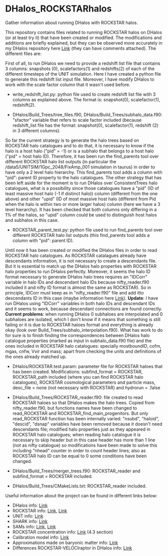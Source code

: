 # DHalos_ROCKSTARhalos
Gather information about running DHalos with ROCKSTAR halos.


This repository contains files related to running ROCKSTAR halos on DHalos (or at least try it) that have been created or modified. The modifications and additions are briefly explained, but they can be observed more accurately in my DHalos repository here [Link](https://github.com/angel-chandro/DHalos) (they can have comments attached). The different files are:

First of all, to run DHalos we need to provide a redshift list file that contains 3 columns: snapshots (0), scalefactors(1) and redshifts(2) of each of the different timesteps of the UNIT simulation. Here I have created a python file to generate this redshift list input file. Moreover, I have modify DHalos to work with the scale factor column that it wasn't used before.

* write_redshift_list.py: python file used to create redshift list file with 3 columns as explained above. The format is: snapshot(0), scalefactor(1), redshift(2).

* DHalos/Build_Trees/tree_files.f90, DHalos/Build_Trees/subhalo_data.f90: "sfactor" variable that refers to scale factor included (because redshift_list file has the format: snapshot(0), scalefactor(1),  redshift (2) in 3 different columns).

So far the current strategy is to generate the halo trees based on ROCKSTAR halo catalogues and to do that, it is necessary to know if the halo is a host halo ("pid" = -1) or is a subhalo that belongs to a host halo ("pid" = host halo ID). Therefore, it has been run the find_parents tool over different ROCKSTAR halo list outputs (in particular the /data5/UNITSIM/1Gpc_2048/FixAmp_001 simulation in taurus) in order to have only a 2 level halo hierarchy. This find_parents tool adds a column with "pid": parent ID property to the halo catalogues.
The other strategy that has been left aside for the moment is to run DHalos over ConsistentTrees halo catalogues, what is a possibility since those catalogues have a "pid" (ID of least massive host halo (-1 if distinct halo)) column (different from the one above) and other "upid" (ID of most massive host halo (different from Pid when the halo is within two or more larger halos) column (here we have a 3 level hierarchy). It has been checked that both columns only differing in a 1% of the halos, so "upid" column could be used to distinguish host halos and subhalos in this case.

* ROCKSTAR_parent_test.py: python file used to run find_parents tool over different ROCKSTAR halo list outputs (this find_parents tool adds a column with "pid": parent ID).

Until now it has been created or modified the DHalos files in order to read ROCKSTAR halo catalogues. As ROCKSTAR catalagues already have descendants information, it is not necessary to create a descendants file. But it is essential to match up the DHalos halo properties with ROCKSTAR halo properties to run DHalos perfectly.
Moreover, it seems the halo ID format necessary to generate DHalos halo trees requires an "IDCorr" variable in halo IDs and descendant halo IDs because nifty_reader.f90 included it and nifty ID format is almost the same as ROCKSTAR). So in principle, IDCorr must keep as in "nifty_reader.f90" file and add itto descendants ID in this case (maybe information here [Link](http://gavo.mpa-garching.mpg.de/Millennium/pages/help/HelpSingleHTML.jsp#identifiers)).
**Update**: I have run DHalos using "IDCorr" variables in both halo IDs and descendant IDs and it seems to work, because descendant connections are found correctly.
**Current problems**: when running DHalos 0 subhaloes are interpolated and 0 subhaloes are isolated, which I don't know if it means that something is still failing or it is due to ROCKSTAR haloes format and everything is already okay (look over Build_Trees/subhalo_interpolation.f90). What has work to do for sure is to finish finding the correspondences between DHalos halo catalogue properties (marked as input in subhalo_data.f90 file) and the ones included in ROCKSTAR halo catalogues: specially mostboundID, cofm, mgas, cnfw, Vvir and mass; apart from checking the units and definitions of the ones already matched up. 

* DHalos/ROCKSTAR.test.param: parameter file for ROCKSTAR haloes that has been created.
Modifications: subfind_format = ROCKSTAR, ROCKSTAR_path included (where you can find ROCKSTAR halo catalogues), ROCKSTAR cosmological parameters and particle mass, desc_file = none (not necessary with ROCKSTAR) and hydrorun = .false

* DHalos/Build_Trees/ROCKSTAR_reader.f90: file created to read ROCKSTAR haloes so that DHalos makes the halo trees. Copied from nifty_reader.f90, but functions names have been changed to read_ROCKSTAR and ROCKSTAR_find_main_progenitors. But only read_ROCKSTAR function has been internally varied: "nsubd", "haloid", "descid", "dsnap" variables have been removed because it doesn't need descendants file; modified halo properties just as they appeared in ROCKSTAR halo catalogues; when reading halo catalogue it is necessary to skip header but in this case header has more than 1 line (not as nifty catalogue) so modifications have been made to solve this including "nhead" counter in order to count header lines; also as ROCKSTAR halo ID can be equal to 0 some conditions have been changed.

* DHalos/Build_Trees/merger_trees.f90: ROCKSTAR_reader and subfind_format = ROCKSTAR included.

* DHalos/Build_Trees/CMakeLists.txt: ROCKSTAR_reader included.

Useful information about the project can be found in different links below:
* DHalos info: [Link](https://arxiv.org/pdf/1311.6649.pdf)
* ROCKSTAR info: [Link](https://arxiv.org/pdf/1110.4370.pdf), [Link](https://arxiv.org/pdf/1110.4372.pdf)
* UNIT info: [Link](https://arxiv.org/pdf/1811.02111.pdf)
* SHARK info: [Link](https://arxiv.org/pdf/1807.11180.pdf)
* SAMs info: [Link](https://arxiv.org/pdf/1412.2712.pdf), [Link](https://arxiv.org/pdf/astro-ph/0610031.pdf)
* ROCKSTAR concentration info: [Link](https://arxiv.org/pdf/2007.09012.pdf) (4.3 section)
* Calibration model info: [Link](https://arxiv.org/pdf/2103.01072.pdf)
* Approximations made on baryonic matter info: [Link](https://arxiv.org/pdf/1804.03097.pdf)
* Differences ROCKSTAR-VELOCIraptor in DHalos info: [Link](https://arxiv.org/pdf/2106.12664.pdf)
